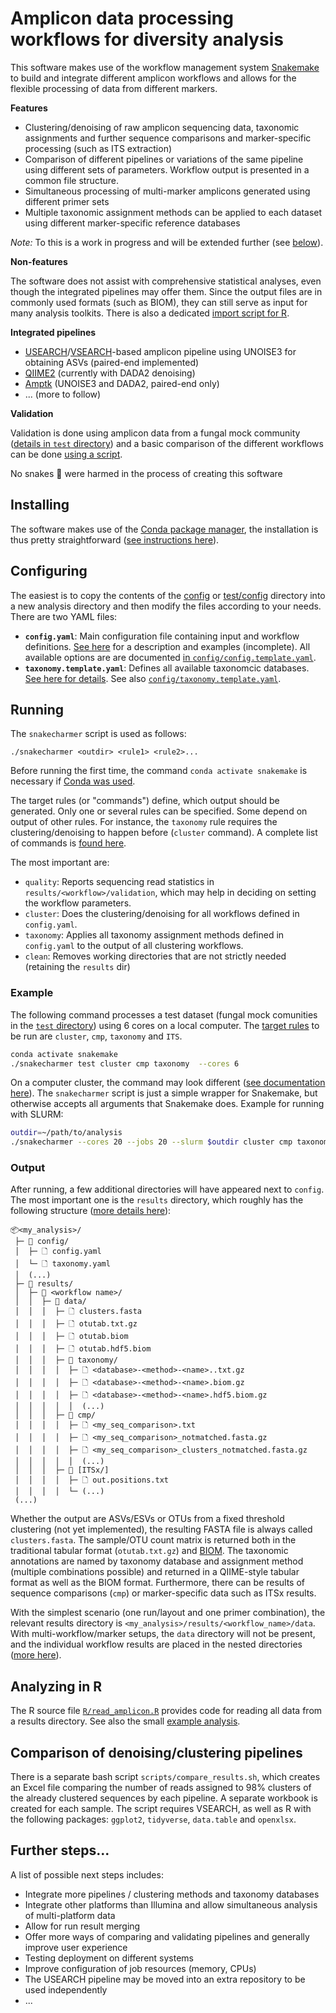 # Amplicon data processing workflows for diversity analysis

This software makes use of the workflow management system [Snakemake](https://snakemake.github.io/) to build and integrate different amplicon workflows and allows for the flexible processing of data from different markers.

**Features**

- Clustering/denoising of raw amplicon sequencing data, taxonomic assignments and further sequence comparisons and marker-specific processing (such as ITS extraction)
- Comparison of different pipelines or variations of the same pipeline using different sets of parameters. Workflow output is presented in a common file structure.
- Simultaneous processing of multi-marker amplicons generated using different primer sets
- Multiple taxonomic assignment methods can be applied to each dataset using different marker-specific reference databases

*Note:* To this is a work in progress and will be extended further (see [below](#further-steps)).

**Non-features**

The software does not assist with comprehensive statistical analyses, even though the integrated pipelines may offer them. Since the output files are in commonly used formats (such as BIOM), they can still serve as input for many analysis toolkits. There is also a dedicated [import script for R](#analyzing-in-r).

**Integrated pipelines**

- [USEARCH](https://www.drive5.com/usearch/manual)/[VSEARCH](https://github.com/torognes/vsearch)-based amplicon pipeline using UNOISE3 for obtaining ASVs (paired-end implemented)
- [QIIME2](https://qiime2.org) (currently with DADA2 denoising)
- [Amptk](https://github.com/nextgenusfs/amptk) (UNOISE3 and DADA2, paired-end only)
- ... (more to follow)

**Validation**

Validation is done using amplicon data from a fungal mock community ([details in `test` directory](test/README.md)) and a basic comparison of the different workflows can be done [using a script](#comparison-of-pipelines).

No snakes 🐍 were harmed in the process of creating this software

## Installing

The software makes use of the [Conda package manager](https://conda.io), the installation is thus pretty straightforward ([see instructions here](INSTALL.md)).

## Configuring

The easiest is to copy the contents of the [config](config/) or [test/config](test/config) directory into a new analysis directory and then modify the files according to your needs. There are two YAML files:

* **`config.yaml`**: Main configuration file containing input and workflow definitions. [See here](docs/config.md) for a description and examples (incomplete). All available options are are documented [in `config/config.template.yaml`](config/config.template.yaml).
* **`taxonomy.template.yaml`**: Defines all available taxonomcic databases. [See here for details](docs/taxonomy.md). See also [`config/taxonomy.template.yaml`](config/taxonomy.template.yaml).

## Running

The `snakecharmer` script is used as follows:

```
./snakecharmer <outdir> <rule1> <rule2>...
```

Before running the first time, the command `conda activate snakemake` is necessary if [Conda was used](INSTALL.md).

The target rules (or "commands") define, which output should be generated. Only one or several rules can be specified. Some depend on output of other rules. For instance, the `taxonomy` rule requires the clustering/denoising to happen before (`cluster` command). A complete list of commands is [found here](docs/rules.md).

The most important are:

* `quality`: Reports sequencing read statistics in `results/<workflow>/validation`, which may help in deciding on setting the workflow parameters.
* `cluster`: Does the clustering/denoising for all workflows defined in `config.yaml`.
* `taxonomy`: Applies all taxonomy assignment methods defined in `config.yaml` to the output of all clustering workflows.
* `clean`: Removes working directories that are not strictly needed (retaining the `results` dir)

### Example

The following command processes a test dataset (fungal mock comunities in the [`test` directory](test/)) using 6 cores on a local computer. The  [target rules](docs/rules.md) to be run are `cluster`, `cmp`, `taxonomy` and `ITS`.

```sh
conda activate snakemake
./snakecharmer test cluster cmp taxonomy  --cores 6
```

On a computer cluster, the command may look different ([see documentation here](https://snakemake.readthedocs.io/en/latest/executing/cluster.html)). The `snakecharmer` script is just a simple wrapper for Snakemake, but otherwise accepts all arguments that Snakemake does. Example for running with SLURM:

```sh
outdir=~/path/to/analysis
./snakecharmer --cores 20 --jobs 20 --slurm $outdir cluster cmp taxonomy
```

### Output

After running, a few additional directories will have appeared next to `config`. The most important one is the `results` directory, which roughly has the following structure ([more details here](docs/output.md)):

```
📦<my_analysis>/
 ├─ 📂 config/
 │  ├─ 🗋 config.yaml
 │  └─ 🗋 taxonomy.yaml
 │  (...)
 ├─ 📂 results/
 │  ├─ 📂 <workflow name>/
 │  │  ├─ 📂 data/
 │  │  │  ├─ 🗋 clusters.fasta
 │  │  │  ├─ 🗋 otutab.txt.gz
 │  │  │  ├─ 🗋 otutab.biom
 │  │  │  ├─ 🗋 otutab.hdf5.biom
 │  │  │  ├─ 📂 taxonomy/
 │  │  │  │  ├─ 🗋 <database>-<method>-<name>..txt.gz
 │  │  │  │  ├─ 🗋 <database>-<method>-<name>.biom.gz
 │  │  │  │  ├─ 🗋 <database>-<method>-<name>.hdf5.biom.gz
 │  │  │  │  │  (...)
 │  │  │  ├─ 📂 cmp/
 │  │  │  │  ├─ 🗋 <my_seq_comparison>.txt
 │  │  │  │  ├─ 🗋 <my_seq_comparison>_notmatched.fasta.gz
 │  │  │  │  ├─ 🗋 <my_seq_comparison>_clusters_notmatched.fasta.gz
 │  │  │  │  │  (...)
 │  │  │  ├─ 📂 [ITSx/]
 │  │  │  │  ├─ 🗋 out.positions.txt
 │  │  │  │  └─ (...)
 (...)
```

Whether the output are ASVs/ESVs or OTUs from a fixed threshold clustering (not yet implemented), the resulting FASTA file is always called `clusters.fasta`. The sample/OTU count matrix is returned both in the traditional tabular format (`otutab.txt.gz`) and [BIOM](https://biom-format.org/documentation/biom_format.html). The taxonomic annotations are named by taxonomy database and assignment method (multiple combinations possible) and returned in a QIIME-style tabular format as well as the BIOM format. Furthermore, there can be results of sequence comparisons (`cmp`) or marker-specific data such as ITSx results.

With the simplest scenario (one run/layout and one primer combination), the relevant results directory is `<my_analysis>/results/<workflow_name>/data`. With multi-workflow/marker setups, the `data` directory will not be present, and the individual workflow results are placed in the nested directories ([more here](docs/output.md)).

## Analyzing in R

The R source file [`R/read_amplicon.R`](R/read_amplicon.R) provides code for reading all data from a results directory. See also the small [example analysis](test/R_example/example.md).

## Comparison of denoising/clustering pipelines

There is a separate bash script `scripts/compare_results.sh`, which creates an Excel file comparing the number of reads assigned to 98% clusters of the already clustered sequences by each pipeline. A separate workbook is created for each sample. The script requires VSEARCH, as well as R with the following packages: `ggplot2`, `tidyverse`, `data.table` and `openxlsx`.

## Further steps...

A list of possible next steps includes:

- Integrate more pipelines / clustering methods and taxonomy databases
- Integrate other platforms than Illumina and allow simultaneous analysis of multi-platform data
- Allow for run result merging
- Offer more ways of comparing and validating pipelines and generally improve user experience
- Testing deployment on different systems
- Improve configuration of job resources (memory, CPUs)
- The USEARCH pipeline may be moved into an extra repository to be used independently
- ...

